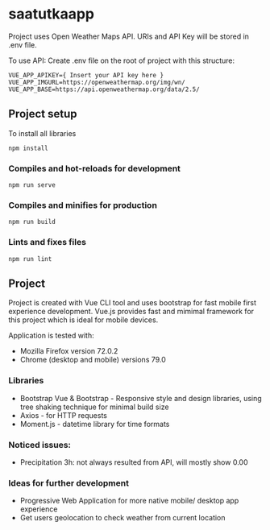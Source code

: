 # saatutkaapp

Project uses Open Weather Maps API. URIs and API Key will be stored in .env file.

To use API: Create .env file on the root of project with this structure:

```
VUE_APP_APIKEY={ Insert your API key here }
VUE_APP_IMGURL=https://openweathermap.org/img/wn/
VUE_APP_BASE=https://api.openweathermap.org/data/2.5/
```

## Project setup

To install all libraries

```
npm install
```

### Compiles and hot-reloads for development

```
npm run serve
```

### Compiles and minifies for production

```
npm run build
```

### Lints and fixes files

```
npm run lint
```

## Project

Project is created with Vue CLI tool and uses bootstrap for fast mobile first experience development.
Vue.js provides fast and mimimal framework for this project which is ideal for mobile devices.

Application is tested with:

- Mozilla Firefox version 72.0.2
- Chrome (desktop and mobile) versions 79.0

### Libraries

- Bootstrap Vue & Bootstrap - Responsive style and design libraries, using tree shaking technique for minimal build size
- Axios - for HTTP requests
- Moment.js - datetime library for time formats

### Noticed issues:

- Precipitation 3h: not always resulted from API, will mostly show 0.00

### Ideas for further development

- Progressive Web Application for more native mobile/ desktop app experience
- Get users geolocation to check weather from current location
